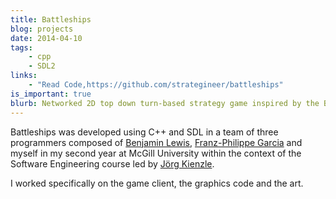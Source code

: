 ```yaml
---
title: Battleships
blog: projects
date: 2014-04-10
tags:
    - cpp
    - SDL2
links:
    - "Read Code,https://github.com/strategineer/battleships"
is_important: true
blurb: Networked 2D top down turn-based strategy game inspired by the Battleships board game.
---
```

Battleships was developed using C++ and SDL in a team of three programmers composed of [Benjamin Lewis](https://github.com/ben-zen), [Franz-Philippe Garcia](https://github.com/franzpgarcia) and myself in my second year at McGill University within the context of the Software Engineering course led by [Jörg Kienzle](https://www.cs.mcgill.ca/~joerg/Home/Jorgs_Home.html).

I worked specifically on the game client, the graphics code and the art.
